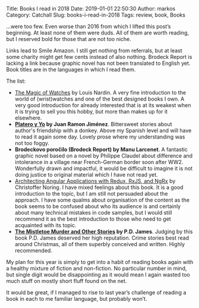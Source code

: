 Title: Books I read in 2018
Date: 2019-01-01 22:50:30
Author: markos
Category: Catchall
Slug: books-i-read-in-2018
Tags: review, book, Books

…were too few. Even worse than 2016 from which I lifted this post’s beginning. At least none of them were duds. All of them are worth reading, but I reserved bold for those that are not too niche.

Links lead to Smile Amazon. I still get nothing from referrals, but at least some charity might get few cents instead of also nothing. Brodeck Report is lacking a link because graphic novel has not been translated to English yet. Book titles are in the languages in which I read them.

The list:

* [The Magic of Watches](https://smile.amazon.com/Magic-Watches-Smart-Introduction-Watchmaking/dp/2940506124/) by Louis Nardin. A very fine introduction to the world of (wrist)watches and one of the best designed books I own. A very good introduction for already interested that is at its weakest when it is trying to sell you this hobby, but more than makes up for it elsewhere.
* **[Platero y Yo](https://smile.amazon.com/Platero-Spanish-Juan-Ramon-Jim%C3%A9nez/dp/9706665641/ref=smi_www_rco2_go_smi_g2609328962?_encoding=UTF8&%2AVersion%2A=1&%2Aentries%2A=0&ie=UTF8) by Juan Ramon Jiménez**. Bittersweet stories about author's friendship with a donkey. Above my Spanish level and will have to read it again some day. Lovely prose where my understanding was not too foggy.
* **Brodeckovo poročilo (Brodeck Report) by Manu Larcenet**. A fantastic graphic novel based on a novel by Philippe Claudel about difference and intolerance in a village near French-German border soon after WW2. Wonderfully drawn and impactful, it would be difficult to imagine it is not doing justice to original material which I have not read yet.
* [Architecting Angular Applications with Redux, RxJS, and NgRx](https://smile.amazon.com/Architecting-Angular-Applications-Redux-RxJS/dp/1787122409/) by Christoffer Noring. I have mixed feelings about this book. It is a good introduction to the topic, but I am still not persuaded about the approach. I have some qualms about organisation of the content as the book seems to be confused about who its audience is and certainly about many technical mistakes in code samples, but I would still recommend it as the best introduction to those who need to get acquainted with its topic.
* **[The Mistletoe Murder and Other Stories](https://smile.amazon.com/Mistletoe-Murder-Other-Stories/dp/1101973803/) by P.D. James**. Judging by this book P.D. James deserved her high reputation. Crime stories best read around Christmas, all of them superbly conceived and written. Highly recommended.

My plan for this year is simply to get into a habit of reading books again with a healthy mixture of fiction and non-fiction. No particular number in mind, but single digit would be disappointing as it would mean I again wasted too much stuff on mostly short fluff found on the net.

It would be great, if I managed to rise to last year’s challenge of reading a book in each to me  familiar language, but probably won’t.
